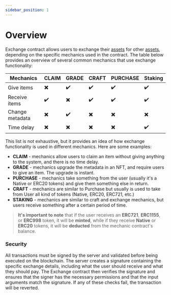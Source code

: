 ```yaml
---
sidebar_position: 1
---
```


# Overview

Exchange contract allows users to exchange their [assets](/admin/miscellaneous/asset) for other [assets](/admin/miscellaneous/asset), depending on the specific mechanics used in the contract. The table below provides an overview of several common mechanics that use exchange functionality:

| Mechanics       | CLAIM | GRADE | CRAFT | PURCHASE | Staking |
|-----------------|-------|-------|-------|----------|---------|
| Give items      |   ✖️   |   ✔️   |   ✔️   |     ✔️    |    ✔️    |
| Receive items   |   ✔️   |   ✖️   |   ✔️   |     ✔️    |    ✔️    |
| Change metadata |   ✖️   |   ✔️   |   ✖️   |     ✖️    |    ✖️    |
| Time delay      |   ✖️   |   ✖️   |   ✖️   |     ✖️    |    ✔️    |

This list is not exhaustive, but it provides an idea of how exchange functionality is used in different mechanics. Here are some examples:

- **CLAIM** - mechanics allow users to claim an item without giving anything to the system, and there is no time delay.
- **GRADE** - mechanics upgrade the metadata in an NFT, and require users to give an item. The upgrade is instant.
- **PURCHASE** - mechanics take something from the user (usually it's a Native or ERC20 tokens) and give them something else in return.
- **CRAFT** - mechanics are similar to Purchase but usually is used to take from User all kind of tokens (Native, ERC20, ERC721, etc.)
- **STAKING** - mechanics are similar to craft and exchange mechanics, but users receive something after a certain period of time.

> **It's important to note** that if the user receives an **ERC721**, **ERC1155**, or **ERC998** token, it will be **minted**, while if they receive **Native** or **ERC20** tokens, it will be **deducted** from the mechanic contract's balance.

### Security

All transactions must be signed by the server and validated before being executed on the blockchain. The server creates a signature containing the specific exchange details, including what the user should receive and what they should pay. The Exchange contract then verifies the signature and ensures that the signer has the necessary permissions and that the input arguments match the signature. If any of these checks fail, the transaction will be reverted. 